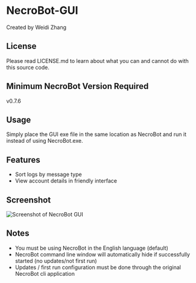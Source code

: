 # NecroBot-GUI

Created by Weidi Zhang

## License

Please read LICENSE.md to learn about what you can and cannot do with this source code.

## Minimum NecroBot Version Required

v0.7.6

## Usage

Simply place the GUI exe file in the same location as NecroBot and run it instead of using NecroBot.exe.

## Features

- Sort logs by message type
- View account details in friendly interface

## Screenshot

![Screenshot of NecroBot GUI](http://i.imgur.com/w8C4y7e.png "NecroBot GUI")

## Notes

- You must be using NecroBot in the English language (default)
- NecroBot command line window will automatically hide if successfully started (no updates/not first run)
- Updates / first run configuration must be done through the original NecroBot cli application
